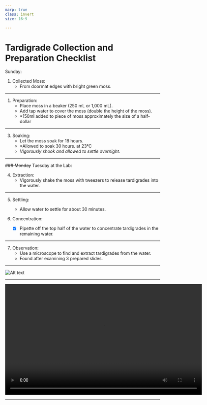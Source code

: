 ```yaml
---
marp: true
class: invert
size: 16:9

---
```



# Tardigrade Collection and Preparation Checklist

Sunday:

1. Collected Moss:
   - From doormat edges with bright green moss.

---

1. Preparation:
   - Place moss in a beaker (250 mL or 1,000 mL).
   - Add tap water to cover the moss (double the height of the moss).
   - *150ml added to piece of moss approximately the size of a half-dollar
   
---

3. Soaking:
   - Let the moss soak for 18 hours.
   - *Allowed to soak 30 hours. at 23°C
   - *Vigorously shook and allowed to settle overnight.*

---

~~### Monday~~ Tuesday at the Lab:

4. Extraction:
   - Vigorously shake the moss with tweezers to release tardigrades into the water.

---

5. Settling:
   - Allow water to settle for about 30 minutes.

6. Concentration:
   - [x] Pipette off the top half of the water to concentrate tardigrades in the remaining water.

---

7. Observation:
   - Use a microscope to find and extract tardigrades from the water.
   - Found after examining 3 prepared slides.

---

![Alt text](../images/tardi1a.JPG)

---
 
<div style="text-align: center;">
  <video width="640" height="360" autoplay loop style="display: inline-block;">
    <source src="images/MAH00008.MP4" type="video/mp4">
    Your browser does not support the video tag.
  </video>
</div>


---




